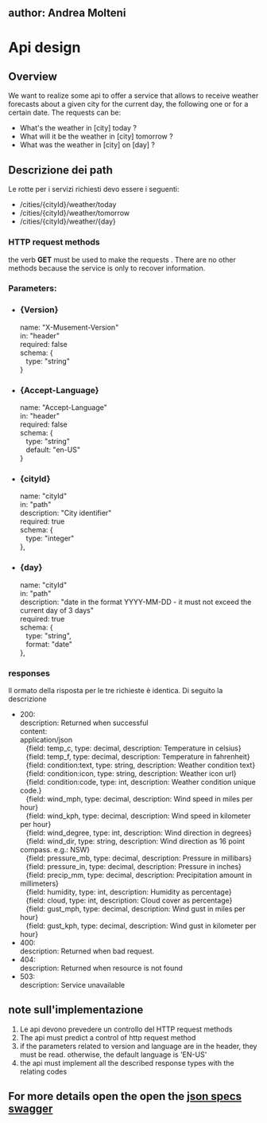 ## author: Andrea Molteni

# Api design

## Overview
We want to realize some api to offer a service that allows to receive weather forecasts about a given city for the current day, the following one or for a certain date.
The requests can be: 
- What's the weather in [city] today ?
- What will it be the weather in [city] tomorrow ?
- What was the weather in [city] on [day] ?

## Descrizione dei path
Le rotte per i servizi richiesti devo essere i seguenti:
- /cities/{cityId}/weather/today
- /cities/{cityId}/weather/tomorrow
- /cities/{cityId}/weather/{day}

### **HTTP request methods**
the verb **GET** must be used to make the requests . There are no other methods because the service is only to recover information.

### **Parameters**:
- ### {Version}
    name: "X-Musement-Version"<br>
    in: "header"<br>
    required: false<br>
    schema: {<br>
       type: "string"<br>
    }<br>
- ### {Accept-Language}
    name: "Accept-Language"<br>
    in: "header"<br>
    required: false<br>
    schema: {<br>
       type: "string"<br>
       default: "en-US"<br>
    }<br>
- ### {cityId}
    name: "cityId"<br>
    in: "path"<br>
    description: "City identifier" <br>
    required: true <br> 
    schema: {<br> 
       type: "integer"<br> 
    },
- ### {day}
    name: "cityId"<br>
    in: "path"<br>
    description: "date in the format YYYY-MM-DD - it must not exceed the current day of 3 days" <br>
    required: true <br> 
    schema: {<br>
       type: "string",<br>
       format: "date"<br>
    },

### **responses**
Il ormato della risposta per le tre richieste è identica. Di seguito la descrizione
- 200: <br>
    description: Returned when successful<br>
    content:<br>
    application/json<br>
           {field: temp_c,	type: decimal,	description: 	Temperature in celsius}<br>
           {field: temp_f,	type: 	decimal,	description: 	Temperature in fahrenheit}<br>
           {field: condition:text,	type: 	string,	description: 	Weather condition text}<br>
           {field: condition:icon,	type: 	string,	description: 	Weather icon url}<br>
           {field: condition:code,	type: 	int,	description: 	Weather condition unique code.}<br>
           {field: wind_mph,	type: 	decimal,	description: 	Wind speed in miles per hour}<br>
           {field: wind_kph,	type: 	decimal,	description: 	Wind speed in kilometer per hour}<br>
           {field: wind_degree,	type: 	int,	description: 	Wind direction in degrees}<br>
           {field: wind_dir,	type: 	string,	description: 	Wind direction as 16 point compass. e.g.: NSW}<br>
           {field: pressure_mb,	type: 	decimal,	description: 	Pressure in millibars}<br>
           {field: pressure_in,	type: 	decimal,	description: 	Pressure in inches}<br>
           {field: precip_mm,	type: 	decimal,	description: 	Precipitation amount in millimeters}<br>
           {field: humidity,	type: 	int,	description: 	Humidity as percentage}<br>
           {field: cloud,	type: 	int,	description: 	Cloud cover as percentage}<br>
           {field: gust_mph,	type: 	decimal,	description: 	Wind gust in miles per hour}<br>
           {field: gust_kph,	type: 	decimal,	description: 	Wind gust in kilometer per hour}<br>
- 400: <br>
    description: Returned when bad request. 
- 404: <br>
    description: Returned when resource is not found
- 503: <br>
    description: Service unavailable

## note sull'implementazione
1. Le api devono prevedere un controllo del HTTP request methods
2. The api must predict a control of http request method
3. if the parameters related to version and language are in the header, they must be read. otherwise, the default language is 'EN-US'
4. the api must implement all the described response types with the relating codes

## **For more details open the open the [json specs swagger](cities-weather-swagger.json)**